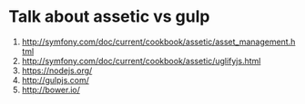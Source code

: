 Talk about assetic vs gulp
==========================

1. http://symfony.com/doc/current/cookbook/assetic/asset_management.html
2. http://symfony.com/doc/current/cookbook/assetic/uglifyjs.html
3. https://nodejs.org/
4. http://gulpjs.com/
5. http://bower.io/
